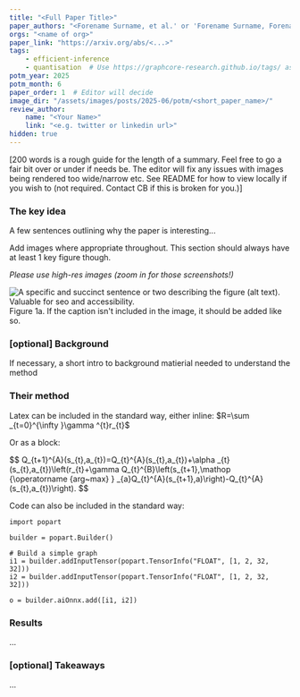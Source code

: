 ```yaml
---
title: "<Full Paper Title>"
paper_authors: "<Forename Surname, et al.' or 'Forename Surname, Forename Surname and Forename Surname.' (max 3 unless >3 first authors)>"
orgs: "<name of org>"
paper_link: "https://arxiv.org/abs/<...>"
tags:
    - efficient-inference
    - quantisation  # Use https://graphcore-research.github.io/tags/ as reference
potm_year: 2025
potm_month: 6
paper_order: 1  # Editor will decide
image_dir: "/assets/images/posts/2025-06/potm/<short_paper_name>/"
review_author:
    name: "<Your Name>"
    link: "<e.g. twitter or linkedin url>"
hidden: true
---
```


[200 words is a rough guide for the length of a summary.
Feel free to go a fair bit over or under if needs be.
The editor will fix any issues with images being rendered too wide/narrow etc.
See README for how to view locally if you wish to (not required. Contact CB if this
is broken for you.)]

### The key idea

A few sentences outlining why the paper is interesting...

Add images where appropriate throughout. This section should always
have at least 1 key figure though.

*Please use high-res images (zoom in for those screenshots!)*

<img src="{{ page.image_dir | append: 'figure_1.png' | relative_url }}" alt="A specific and succinct sentence or two describing the figure (alt text). Valuable for seo and accessibility.">
<figcaption>Figure 1a. If the caption isn't included in the image, it should be added like so.</figcaption>

### [optional] Background

If necessary, a short intro to background matierial needed to understand the method

### Their method

Latex can be included in the standard way, either inline: $R=\sum _{t=0}^{\infty }\gamma ^{t}r_{t}$

Or as a block:

<div>
$$
Q_{t+1}^{A}(s_{t},a_{t})=Q_{t}^{A}(s_{t},a_{t})+\alpha _{t}(s_{t},a_{t})\left(r_{t}+\gamma Q_{t}^{B}\left(s_{t+1},\mathop {\operatorname {arg~max} } _{a}Q_{t}^{A}(s_{t+1},a)\right)-Q_{t}^{A}(s_{t},a_{t})\right).
$$
</div>

Code can also be included in the standard way:

```
import popart

builder = popart.Builder()

# Build a simple graph
i1 = builder.addInputTensor(popart.TensorInfo("FLOAT", [1, 2, 32, 32]))
i2 = builder.addInputTensor(popart.TensorInfo("FLOAT", [1, 2, 32, 32]))

o = builder.aiOnnx.add([i1, i2])
```

### Results

...

### [optional] Takeaways

...
